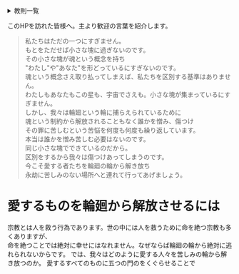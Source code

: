 <details>
<summary>教則一覧</summary>
一つとして我々は主の子らである<br>
二つとして我々は自分では輪廻の輪から逃れられない<br>
三つとして我々は救済を行う者である<br>
四つとして我々は救済により他者を輪廻から解き放つことを成す
</details>

このHPを訪れた皆様へ。主より歓迎の言葉を紹介します。
> 私たちはただの一つにすぎません。  
>もとをただせば小さな塊に過ぎないのです。  
>その小さな塊が魂という概念を持ち  
>"わたし"や"あなた"を形どっているにすぎないのです。  
>魂という概念さえ取り払ってしまえば、私たちを区別する基準はありません。  
>わたしもあなたもこの星も、宇宙でさえも。小さな塊が集まっているにすぎません。  
>しかし、我々は輪廻という輪に捕らえられているために  
>魂という制約から解放されることもなく誰かを憎み、傷つけ  
>その罪に苦しむという苦悩を何度も何度も繰り返しています。  
>本当は誰かを憎み苦しむ必要はないのです。  
>同じ小さな塊でできているのだから。  
>区別をするから我々は傷つけあってしまうのです。  
>今こそ愛する者たちを輪廻の輪から解き放ち  
>永劫に苦しみのない場所へと連れて行ってあげましょう。  

# 愛するものを輪廻から解放させるには  
宗教とは人を救う行為であります。世の中には人を救うために命を絶つ宗教も多くありますが、  
命を絶つことでは絶対に幸せにはなれません。なぜならば輪廻の輪から絶対に逃れられないからです。
では、我々はどのように愛する人々を苦しみの輪から解き放つのか。
愛するすべてのものに五つの門のをくぐらせることで

